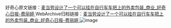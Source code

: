 好奇心原文链接：[麦当劳设计了一个可以挂在自行车车把上的外卖包装_商业_好奇心日报-费丽婷 ](https://www.qdaily.com/articles/11119.html)
WebArchive归档链接：[麦当劳设计了一个可以挂在自行车车把上的外卖包装_商业_好奇心日报-费丽婷 ](http://web.archive.org/web/20190623163729/https://www.qdaily.com/articles/11119.html)
![image](http://ww3.sinaimg.cn/large/007d5XDply1g3wcv56hskj30u033me55)